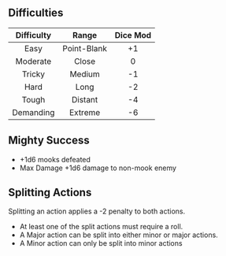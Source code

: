 ## Difficulties
| Difficulty | Range | Dice Mod |
| :--: | :--: | :--: |
| Easy | Point-Blank | +1 |
| Moderate | Close | 0 |
| Tricky | Medium | -1 |
| Hard | Long | -2 |
| Tough | Distant | -4 |
| Demanding | Extreme | -6 |
## Mighty Success
- +1d6 mooks defeated
- Max Damage +1d6 damage to non-mook enemy
## Splitting Actions
Splitting an action applies a -2 penalty to both actions.
- At least one of the split actions must require a roll.
- A Major action can be split into either minor or major actions.
- A Minor action can only be split into minor actions